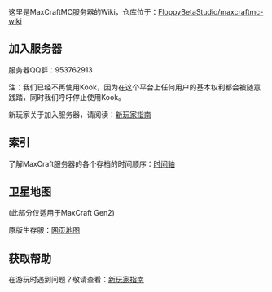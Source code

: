 这里是MaxCraftMC服务器的Wiki，仓库位于：[FloppyBetaStudio/maxcraftmc-wiki](https://github.com/FloppyBetaStudio/maxcraftmc-wiki/)

## 加入服务器

服务器QQ群：953762913

注：我们已经不再使用Kook，因为在这个平台上任何用户的基本权利都会被随意践踏，同时我们呼吁停止使用Kook。

新玩家关于加入服务器，请阅读：[新玩家指南](/新玩家指南)

## 索引

了解MaxCraft服务器的各个存档的时间顺序：[时间轴](/历史/时间轴)

## 卫星地图

(此部分仅适用于MaxCraft Gen2)

原版生存服：[网页地图](https://maxcraft-map.iruanp.com/)

## 获取帮助

在游玩时遇到问题？敬请查看：[新玩家指南](/新玩家指南.md)
